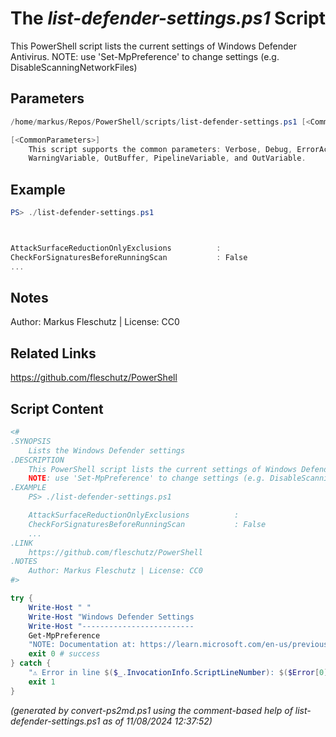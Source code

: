 The *list-defender-settings.ps1* Script
===========================

This PowerShell script lists the current settings of Windows Defender Antivirus.
NOTE: use 'Set-MpPreference' to change settings (e.g. DisableScanningNetworkFiles)

Parameters
----------
```powershell
/home/markus/Repos/PowerShell/scripts/list-defender-settings.ps1 [<CommonParameters>]

[<CommonParameters>]
    This script supports the common parameters: Verbose, Debug, ErrorAction, ErrorVariable, WarningAction, 
    WarningVariable, OutBuffer, PipelineVariable, and OutVariable.
```

Example
-------
```powershell
PS> ./list-defender-settings.ps1



AttackSurfaceReductionOnlyExclusions          :
CheckForSignaturesBeforeRunningScan           : False
...

```

Notes
-----
Author: Markus Fleschutz | License: CC0

Related Links
-------------
https://github.com/fleschutz/PowerShell

Script Content
--------------
```powershell
<#
.SYNOPSIS
	Lists the Windows Defender settings
.DESCRIPTION
	This PowerShell script lists the current settings of Windows Defender Antivirus.
	NOTE: use 'Set-MpPreference' to change settings (e.g. DisableScanningNetworkFiles)
.EXAMPLE
	PS> ./list-defender-settings.ps1

	AttackSurfaceReductionOnlyExclusions          :
	CheckForSignaturesBeforeRunningScan           : False
	...
.LINK
	https://github.com/fleschutz/PowerShell
.NOTES
	Author: Markus Fleschutz | License: CC0
#>

try {
	Write-Host " "
	Write-Host "Windows Defender Settings                               Value"
	Write-Host "-------------------------                               -----" -noNewline
	Get-MpPreference
	"NOTE: Documentation at: https://learn.microsoft.com/en-us/previous-versions/windows/desktop/legacy/dn455323(v=vs.85)"
	exit 0 # success
} catch {
	"⚠️ Error in line $($_.InvocationInfo.ScriptLineNumber): $($Error[0])"
	exit 1
}
```

*(generated by convert-ps2md.ps1 using the comment-based help of list-defender-settings.ps1 as of 11/08/2024 12:37:52)*
